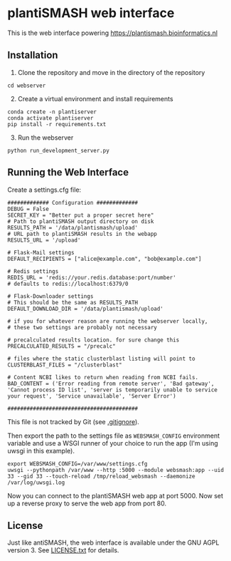 plantiSMASH web interface
=========================

This is the web interface powering https://plantismash.bioinformatics.nl

Installation
------------

1. Clone the repository and move in the directory of the repository

``` 
cd webserver 
```

2. Create a virtual environment and install requirements

```
conda create -n plantiserver 
conda activate plantiserver 
pip install -r requirements.txt
```

3. Run the webserver

```
python run_development_server.py
```

Running the Web Interface
-------------------------

Create a settings.cfg file:

```
############# Configuration #############
DEBUG = False
SECRET_KEY = "Better put a proper secret here"
# Path to plantiSMASH output directory on disk
RESULTS_PATH = '/data/plantismash/upload'
# URL path to plantiSMASH results in the webapp
RESULTS_URL = '/upload'

# Flask-Mail settings
DEFAULT_RECIPIENTS = ["alice@example.com", "bob@example.com"]

# Redis settings
REDIS_URL = 'redis://your.redis.database:port/number'
# defaults to redis://localhost:6379/0

# Flask-Downloader settings
# This should be the same as RESULTS_PATH
DEFAULT_DOWNLOAD_DIR = '/data/plantismash/upload'

# if you for whatever reason are running the webserver locally,
# these two settings are probably not necessary

# precalculated results location. for sure change this
PRECALCULATED_RESULTS = "/precalc"

# files where the static clusterblast listing will point to
CLUSTERBLAST_FILES = "/clusterblast"

# Content NCBI likes to return when reading from NCBI fails.
BAD_CONTENT = ('Error reading from remote server', 'Bad gateway', 'Cannot process ID list', 'server is temporarily unable to service your request', 'Service unavailable', 'Server Error')

#########################################
```

This file is not tracked by Git (see [.gitignore](./.gitignore)). 

Then export the path to the settings file as `WEBSMASH_CONFIG` environment
variable and use a WSGI runner of your choice to run the app (I'm using uwsgi
in this example).

```
export WEBSMASH_CONFIG=/var/www/settings.cfg
uwsgi --pythonpath /var/www --http :5000 --module websmash:app --uid 33 --gid 33 --touch-reload /tmp/reload_websmash --daemonize /var/log/uwsgi.log
```

Now you can connect to the plantiSMASH web app at port 5000. Now set up a reverse proxy to serve the web app from port 80.

License
-------

Just like antiSMASH, the web interface is available under the GNU AGPL version 3.
See [LICENSE.txt](./LICENSE.txt) for details.
